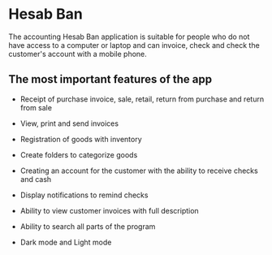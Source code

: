 # Hesab Ban

The accounting Hesab Ban application is suitable for people who do not have access to a computer or laptop and can invoice, check and check the customer's account with a mobile phone.

## The most important features of the app

- Receipt of purchase invoice, sale, retail, return from purchase and return from sale

- View, print and send invoices

- Registration of goods with inventory

- Create folders to categorize goods

- Creating an account for the customer with the ability to receive checks and cash

- Display notifications to remind checks

- Ability to view customer invoices with full description

- Ability to search all parts of the program

- Dark mode and Light mode
